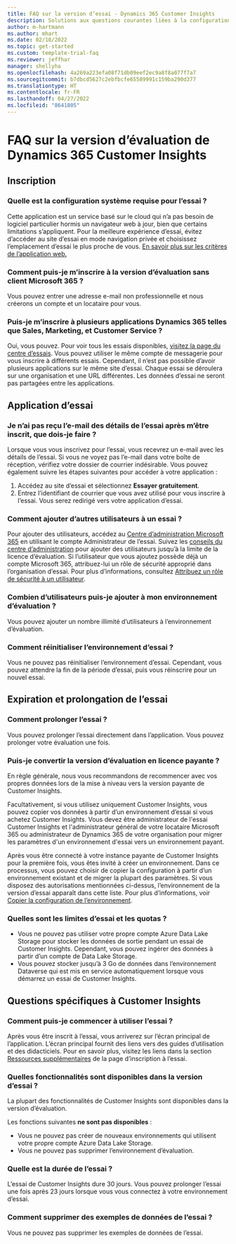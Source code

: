 ```yaml
---
title: FAQ sur la version d’essai - Dynamics 365 Customer Insights
description: Solutions aux questions courantes liées à la configuration et à la gestion de la version d’évaluation de Customer Insights. Découvrez comment résoudre les problèmes spécifiques à la plateforme et aux applications.
author: m-hartmann
ms.author: mhart
ms.date: 02/10/2022
ms.topic: get-started
ms.custom: template-trial-faq
ms.reviewer: jeffhar
manager: shellyha
ms.openlocfilehash: 4a269a223efa08f71db09eef2ec9a8f8a077f7a7
ms.sourcegitcommit: b7dbcd5627c2ebfbcfe65589991c159ba290d377
ms.translationtype: HT
ms.contentlocale: fr-FR
ms.lasthandoff: 04/27/2022
ms.locfileid: "8641805"
---
```

# <a name="dynamics-365-customer-insights-trial-faq"></a>FAQ sur la version d’évaluation de Dynamics 365 Customer Insights

## <a name="sign-up"></a>Inscription

### <a name="what-are-the-system-requirements-for-the-trial"></a>Quelle est la configuration système requise pour l’essai ?

Cette application est un service basé sur le cloud qui n’a pas besoin de logiciel particulier hormis un navigateur web à jour, bien que certains limitations s’appliquent. Pour la meilleure expérience d’essai, évitez d’accéder au site d’essai en mode navigation privée et choisissez l’emplacement d’essai le plus proche de vous. [En savoir plus sur les critères de l’application web.](/power-platform/admin/web-application-requirements)

### <a name="how-do-i-sign-up-for-the-trial-without-a-microsoft-365-tenant"></a>Comment puis-je m’inscrire à la version d’évaluation sans client Microsoft 365 ?

Vous pouvez entrer une adresse e-mail non professionnelle et nous créerons un compte et un locataire pour vous.

### <a name="can-i-sign-up-for-multiple-dynamics-365-apps-such-as-sales-marketing-and-customer-service"></a>Puis-je m’inscrire à plusieurs applications Dynamics 365 telles que Sales, Marketing, et Customer Service ?

Oui, vous pouvez. Pour voir tous les essais disponibles, [visitez la page du centre d’essais](https://dynamics.microsoft.com/dynamics-365-free-trial). Vous pouvez utiliser le même compte de messagerie pour vous inscrire à différents essais. Cependant, il n’est pas possible d’avoir plusieurs applications sur le même site d’essai. Chaque essai se déroulera sur une organisation et une URL différentes. Les données d’essai ne seront pas partagées entre les applications.

## <a name="trial-app"></a>Application d’essai

### <a name="i-didnt-receive-the-trial-details-email-after-signing-up-what-should-i-do"></a>Je n’ai pas reçu l’e-mail des détails de l’essai après m’être inscrit, que dois-je faire ?

Lorsque vous vous inscrivez pour l’essai, vous recevrez un e-mail avec les détails de l’essai. Si vous ne voyez pas l’e-mail dans votre boîte de réception, vérifiez votre dossier de courrier indésirable. Vous pouvez également suivre les étapes suivantes pour accéder à votre application :

1. Accédez au site d’essai et sélectionnez **Essayer gratuitement**.
1. Entrez l’identifiant de courrier que vous avez utilisé pour vous inscrire à l’essai. Vous serez redirigé vers votre application d’essai.

### <a name="how-do-i-add-more-users-to-a-trial"></a>Comment ajouter d’autres utilisateurs à un essai ?

Pour ajouter des utilisateurs, accédez au [Centre d’administration Microsoft 365](https://admin.microsoft.com) en utilisant le compte Administrateur de l’essai. Suivez les [conseils du centre d’administration](/microsoft-365/admin/add-users/add-users) pour ajouter des utilisateurs jusqu’à la limite de la licence d’évaluation. Si l’utilisateur que vous ajoutez possède déjà un compte Microsoft 365, attribuez-lui un rôle de sécurité approprié dans l’organisation d’essai. Pour plus d’informations, consultez [Attribuez un rôle de sécurité à un utilisateur](/power-platform/admin/create-users-assign-online-security-roles#assign-a-security-role-to-a-user).

### <a name="how-many-users-can-i-add-to-my-trial-environment"></a>Combien d’utilisateurs puis-je ajouter à mon environnement d’évaluation ?

Vous pouvez ajouter un nombre illimité d’utilisateurs à l’environnement d’évaluation.

### <a name="how-do-i-reset-the-trial-environment"></a>Comment réinitialiser l’environnement d’essai ?

Vous ne pouvez pas réinitialiser l’environnement d’essai. Cependant, vous pouvez attendre la fin de la période d’essai, puis vous réinscrire pour un nouvel essai.

## <a name="trial-expiration-and-extension"></a>Expiration et prolongation de l’essai

### <a name="how-do-i-extend-the-trial"></a>Comment prolonger l’essai ?

Vous pouvez prolonger l’essai directement dans l’application. Vous pouvez prolonger votre évaluation une fois.

### <a name="can-i-convert-the-trial-to-a-paid-license"></a>Puis-je convertir la version d’évaluation en licence payante ?

En règle générale, nous vous recommandons de recommencer avec vos propres données lors de la mise à niveau vers la version payante de Customer Insights. 

Facultativement, si vous utilisez uniquement Customer Insights, vous pouvez copier vos données à partir d’un environnement d’essai si vous achetez Customer Insights. Vous devez être administrateur de l'essai Customer Insights et l'administrateur général de votre locataire Microsoft 365 ou administrateur de Dynamics 365 de votre organisation pour migrer les paramètres d'un environnement d'essai vers un environnement payant. 

Après vous être connecté à votre instance payante de Customer Insights pour la première fois, vous êtes invité à créer un environnement. Dans ce processus, vous pouvez choisir de copier la configuration à partir d’un environnement existant et de migrer la plupart des paramètres. Si vous disposez des autorisations mentionnées ci-dessus, l’environnement de la version d’essai apparaît dans cette liste. Pour plus d’informations, voir [Copier la configuration de l’environnement](manage-environments.md#copy-the-environment-configuration).

### <a name="what-are-the-trial-limits-and-quotas"></a>Quelles sont les limites d’essai et les quotas ?

- Vous ne pouvez pas utiliser votre propre compte Azure Data Lake Storage pour stocker les données de sortie pendant un essai de Customer Insights. Cependant, vous pouvez ingérer des données à partir d’un compte de Data Lake Storage.
- Vous pouvez stocker jusqu’à 3 Go de données dans l’environnement Dataverse qui est mis en service automatiquement lorsque vous démarrez un essai de Customer Insights.

## <a name="customer-insights-specific-questions"></a>Questions spécifiques à Customer Insights

### <a name="how-do-i-start-using-the-trial"></a>Comment puis-je commencer à utiliser l’essai ?

Après vous être inscrit à l’essai, vous arriverez sur l’écran principal de l’application. L’écran principal fournit des liens vers des guides d’utilisation et des didacticiels. Pour en savoir plus, visitez les liens dans la section [Ressources supplémentaires](trial-signup.md#additional-resources) de la page d’inscription à l’essai.

### <a name="what-features-are-available-in-the-trial"></a>Quelles fonctionnalités sont disponibles dans la version d’essai ?

La plupart des fonctionnalités de Customer Insights sont disponibles dans la version d’évaluation.

Les fonctions suivantes **ne sont pas disponibles** : 
- Vous ne pouvez pas créer de nouveaux environnements qui utilisent votre propre compte Azure Data Lake Storage.
- Vous ne pouvez pas supprimer l’environnement d’évaluation. 

### <a name="how-long-does-the-trial-last"></a>Quelle est la durée de l’essai ?

L’essai de Customer Insights dure 30 jours. Vous pouvez prolonger l’essai une fois après 23 jours lorsque vous vous connectez à votre environnement d’essai.

### <a name="how-do-i-remove-sample-data-from-the-trial"></a>Comment supprimer des exemples de données de l’essai ?

Vous ne pouvez pas supprimer les exemples de données de l’essai.
